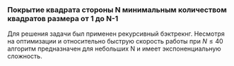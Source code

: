 ### Покрытие квадрата стороны N минимальным количеством квадратов размера от 1 до N-1

Для решения задачи был применен рекурсивный бэктрекнг. Несмотря на оптимизации и 
относительно быструю скорость работы при $N \leq 40$ алгоритм предназначен для небольших N
и имеет экспоненциальную сложность.
